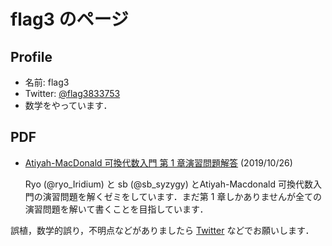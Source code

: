 # flag3 のページ

## Profile
- 名前: flag3
- Twitter: [@flag3833753](https://twitter.com/flag3833753)
- 数学をやっています．

## PDF
- [Atiyah-MacDonald 可換代数入門 第 1 章演習問題解答](PDF/ati-mac-1.pdf) (2019/10/26)

  Ryo (@ryo_Iridium) と sb (@sb_syzygy) とAtiyah-Macdonald 可換代数入門の演習問題を解くゼミをしています．まだ第 1 章しかありませんが全ての演習問題を解いて書くことを目指しています．

誤植，数学的誤り，不明点などがありましたら [Twitter](https://twitter.com/flag3833753) などでお願いします．
